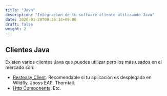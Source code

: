 ```yaml
---
title: "Java"
description: "Integracion de tu software cliente utilizando Java"
date: 2020-01-28T00:36:14+09:00
draft: false
weight: 2
---
```


## Clientes Java

Existen varios clientes Java que puedes utilizar pero los más usados en el mercado son:

- [Resteasy Client](https://docs.jboss.org/resteasy/docs/3.6.0.Final/userguide/html/RESTEasy_Client_Framework.html). Recomendable si tu aplicación es desplegada en Wildfly, Jboss EAP, Thorntail.
- [Http Components](https://hc.apache.org/httpcomponents-client-ga/). Etc.
